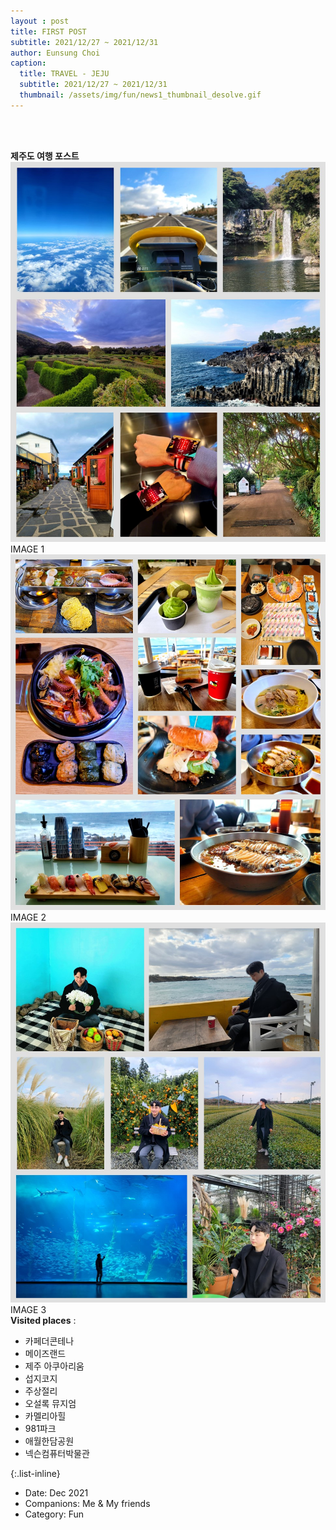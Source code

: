 ```yaml
--- 
layout : post
title: FIRST POST
subtitle: 2021/12/27 ~ 2021/12/31
author: Eunsung Choi
caption:
  title: TRAVEL - JEJU
  subtitle: 2021/12/27 ~ 2021/12/31
  thumbnail: /assets/img/fun/news1_thumbnail_desolve.gif
---
```

<br><br>

**제주도 여행 포스트** <br>
<img data-action="zoom" class="img-fluid d-block mx-auto" src= "/assets/img/fun/news1_1.jpg" alt='absolute' >
IMAGE 1 <br>
<img data-action="zoom" class="img-fluid d-block mx-auto" src="/assets/img/fun/news1_2.jpg" alt='absolute'>
IMAGE 2 <br>
<img data-action="zoom" class="img-fluid d-block mx-auto" src="/assets/img/fun/news1_3.jpg" alt='absolute'>
IMAGE 3 <br>
**Visited places** : <br>
- 카페더콘테나
- 메이즈랜드
- 제주 아쿠아리움
- 섭지코지
- 주상절리
- 오설록 뮤지엄
- 카멜리아힐
- 981파크
- 애월한담공원
- 넥슨컴퓨터박물관


{:.list-inline}
- Date: Dec 2021
- Companions: Me & My friends
- Category: Fun
